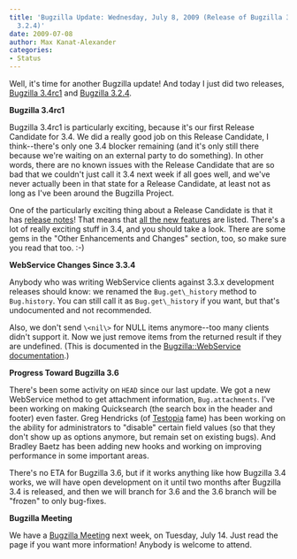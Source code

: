 ```yaml
---
title: 'Bugzilla Update: Wednesday, July 8, 2009 (Release of Bugzilla 3.4rc1 and Bugzilla
  3.2.4)'
date: 2009-07-08
author: Max Kanat-Alexander
categories:
- Status
---
```

Well, it's time for another Bugzilla update\! And today I just did two
releases, [Bugzilla 3.4rc1](http://www.bugzilla.org/releases/3.4/) and
[Bugzilla 3.2.4](http://www.bugzilla.org/releases/3.2.4/).

**Bugzilla 3.4rc1**

Bugzilla 3.4rc1 is particularly exciting, because it's our first Release
Candidate for 3.4. We did a really good job on this Release Candidate, I
think--there's only one 3.4 blocker remaining (and it's only still there
because we're waiting on an external party to do something). In other
words, there are no known issues with the Release Candidate that are so
bad that we couldn't just call it 3.4 next week if all goes well, and
we've never actually been in that state for a Release Candidate, at
least not as long as I've been around the Bugzilla Project.

One of the particularly exciting thing about a Release Candidate is that
it has [release
notes](http://www.bugzilla.org/releases/3.4/)\! That
means that [all the new
features](http://www.bugzilla.org/releases/3.4/#v34_feat)
are listed. There's a lot of really exciting stuff in 3.4, and you
should take a look. There are some gems in the "Other Enhancements and
Changes" section, too, so make sure you read that too. :-)

**WebService Changes Since 3.3.4**

Anybody who was writing WebService clients against 3.3.x development
releases should know: we renamed the `Bug.get\_history` method to
`Bug.history`. You can still call it as `Bug.get\_history` if you want,
but that's undocumented and not recommended.

Also, we don't send `\<nil\>` for NULL items anymore--too many clients
didn't support it. Now we just remove items from the returned result if
they are undefined. (This is documented in the [Bugzilla::WebService
documentation](http://www.bugzilla.org/docs/3.4/en/html/api/Bugzilla/WebService.html).)

**Progress Toward Bugzilla 3.6**

There's been some activity on `HEAD` since our last update. We got a new
WebService method to get attachment information, `Bug.attachments`. I've
been working on making Quicksearch (the search box in the header and
footer) even faster. Greg Hendricks (of
[Testopia](http://www.mozilla.org/projects/testopia/) fame) has been
working on the ability for administrators to "disable" certain field
values (so that they don't show up as options anymore, but remain set on
existing bugs). And Bradley Baetz has been adding new hooks and working
on improving performance in some important areas.

There's no ETA for Bugzilla 3.6, but if it works anything like how
Bugzilla 3.4 works, we will have open development on it until two months
after Bugzilla 3.4 is released, and then we will branch for 3.6 and the
3.6 branch will be "frozen" to only bug-fixes.

**Bugzilla Meeting**

We have a [Bugzilla Meeting](https://wiki.mozilla.org/Bugzilla:Meetings)
next week, on Tuesday, July 14. Just read the page if you want more
information\! Anybody is welcome to attend.
